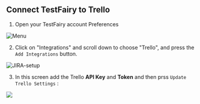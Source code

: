 ## Connect TestFairy to Trello

1. Open your TestFairy account Preferences


  ![Menu](/img/bug-tracking/jira-cloud-1.png)

2. Click on "Integrations" and scroll down to choose "Trello", and press the `Add Integrations` button.


  ![JIRA-setup](/img/bug-tracking/trello1.png)

3. In this screen add the Trello __API Key__ and __Token__ and then prss `Update Trello Settings` :


  ![](/img/bug-tracking/trello2.png)

